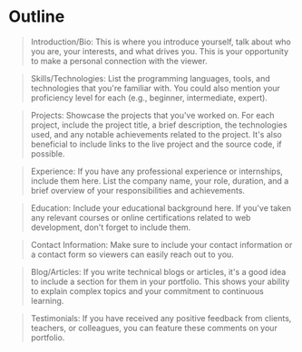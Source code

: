 # Outline

> Introduction/Bio: This is where you introduce yourself, talk about who you are, your interests, and what drives you. This is your opportunity to make a personal connection with the viewer.

> Skills/Technologies: List the programming languages, tools, and technologies that you're familiar with. You could also mention your proficiency level for each (e.g., beginner, intermediate, expert).

> Projects: Showcase the projects that you've worked on. For each project, include the project title, a brief description, the technologies used, and any notable achievements related to the project. It's also beneficial to include links to the live project and the source code, if possible.

> Experience: If you have any professional experience or internships, include them here. List the company name, your role, duration, and a brief overview of your responsibilities and achievements.

> Education: Include your educational background here. If you've taken any relevant courses or online certifications related to web development, don't forget to include them.

> Contact Information: Make sure to include your contact information or a contact form so viewers can easily reach out to you.

> Blog/Articles: If you write technical blogs or articles, it's a good idea to include a section for them in your portfolio. This shows your ability to explain complex topics and your commitment to continuous learning.

> Testimonials: If you have received any positive feedback from clients, teachers, or colleagues, you can feature these comments on your portfolio.
